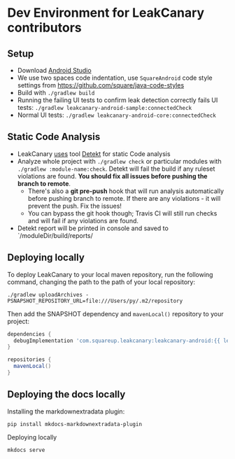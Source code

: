 # Dev Environment for LeakCanary contributors

## Setup
* Download [Android Studio](https://developer.android.com/studio)
* We use two spaces code indentation, use `SquareAndroid` code style settings from https://github.com/square/java-code-styles
* Build with `./gradlew build`
* Running the failing UI tests to confirm leak detection correctly fails UI tests: `./gradlew leakcanary-android-sample:connectedCheck`
* Normal UI tests: `./gradlew leakcanary-android-core:connectedCheck`

## Static Code Analysis 
* LeakCanary [uses](https://github.com/square/leakcanary/pull/1535) tool [Detekt](https://arturbosch.github.io/detekt/) for static Code analysis
* Analyze whole project with `./gradlew check` or particular modules with `./gradlew :module-name:check`. Detekt will fail the build if any ruleset violations are found. **You should fix all issues before pushing the branch to remote**.
  * There's also a **git pre-push** hook that will run analysis automatically before pushing branch to remote. If there are any violations - it will prevent the push. Fix the issues!
  * You can bypass the git hook though; Travis CI will still run checks and will fail if any violations are found. 
* Detekt report will be printed in console and saved to `/moduleDir/build/reports/

## Deploying locally

To deploy LeakCanary to your local maven repository, run the following command, changing the path to the path of your local repository:

```
./gradlew uploadArchives -PSNAPSHOT_REPOSITORY_URL=file:///Users/py/.m2/repository
```

Then add the SNAPSHOT dependency and `mavenLocal()` repository to your project:

```gradle
dependencies {
  debugImplementation 'com.squareup.leakcanary:leakcanary-android:{{ leak_canary.next_release }}-SNAPSHOT'
}

repositories {
  mavenLocal()
}
```

## Deploying the docs locally

Installing the markdownextradata plugin:

```
pip install mkdocs-markdownextradata-plugin
```

Deploying locally

```
mkdocs serve
```
